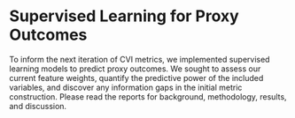 # Supervised Learning for Proxy Outcomes

To inform the next iteration of CVI metrics, we implemented supervised learning models to predict proxy outcomes. We sought to assess our current feature weights, quantify the predictive power of the included variables, and discover any information gaps in the initial metric construction. Please read the reports for background, methodology, results, and discussion.
